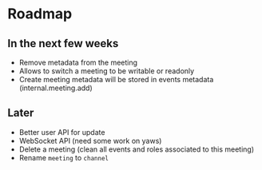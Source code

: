# Roadmap

## In the next few weeks

* Remove metadata from the meeting
* Allows to switch a meeting to be writable or readonly
* Create meeting metadata will be stored in events metadata (internal.meeting.add)

## Later

* Better user API for update
* WebSocket API (need some work on yaws)
* Delete a meeting (clean all events and roles associated to this meeting)
* Rename `meeting` to `channel`

